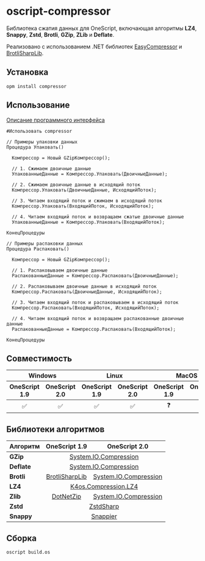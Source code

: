 # oscript-compressor

Библиотека сжатия данных для OneScript, включающая алгоритмы **LZ4**, **Snappy**, **Zstd**, **Brotli**, **GZip**, **ZLib** и **Deflate**. 

Реализовано с использованием .NET библиотек [EasyCompressor](https://github.com/mjebrahimi/EasyCompressor/) и [BrotliSharpLib](https://github.com/master131/BrotliSharpLib).

## Установка

```
opm install compressor
```

## Использование

[Описание программного интерфейса](docs/README.md)

``` bsl
#Использовать compressor

// Примеры упаковки данных
Процедура Упаковать()

  Компрессор = Новый GZipКомпрессор();

  // 1. Сжимаем двоичные данные
  УпакованныеДанные = Компрессор.Упаковать(ДвоичныеДанные);
  
  // 2. Сжимаем двоичные данные в исходящий поток
  Компрессор.Упаковать(ДвоичныеДанные, ИсходящийПоток);
  
  // 3. Читаем входящий поток и сжимаем в исходящий поток
  Компрессор.Упаковать(ВходящийПоток, ИсходящийПоток);
  
  // 4. Читаем входящий поток и возвращаем сжатые двоичные данные 
  УпакованныеДанные = Компрессор.Упаковать(ВходящийПоток);

КонецПроцедуры

// Примеры распаковки данных
Процедура Распаковать()

  Компрессор = Новый GZipКомпрессор();

  // 1. Распаковываем двоичные данные
  РаспакованныеДанные = Компрессор.Распаковать(ДвоичныеДанные);
  
  // 2. Распаковываем двоичные данные в исходящий поток
  Компрессор.Распаковать(ДвоичныеДанные, ИсходящийПоток);
  
  // 3. Читаем входящий поток и распаковываем в исходящий поток
  Компрессор.Распаковать(ВходящийПоток, ИсходящийПоток);
  
  // 4. Читаем входящий поток и возвращаем распакованные двоичные данные
  РаспакованныеДанные = Компрессор.Распаковать(ВходящийПоток);

КонецПроцедуры
```

## Совместимость

<table>
  <thead>
    <tr>
      <th colspan="2">Windows</th>
      <th colspan="2">Linux</th>
      <th colspan="2">MacOS</th>
    </tr>
    <tr>
      <th>OneScript 1.9</th>
      <th>OneScript 2.0</th>
      <th>OneScript 1.9</th>
      <th>OneScript 2.0</th>
      <th>OneScript 1.9</th>
      <th>OneScript 2.0</th>
    </tr>
  </thead>
  <tbody>
    <tr>
      <td align="center">✅</td>
      <td align="center">✅</td>
      <td align="center">✅</td>
      <td align="center">✅</td>
      <td align="center">❓</td>
      <td align="center">❓</td>
    </tr>
  </tbody>
</table>

## Библиотеки алгоритмов

<table>
  <thead>
    <tr>
      <th>Алгоритм</th>
      <th>OneScript 1.9</th>
      <th>OneScript 2.0</th>
    </tr>
  </thead>
  <tbody>
    <tr>
      <td><b>GZip</b></td>
      <td colspan="2" align="center"><a href="https://learn.microsoft.com/ru-ru/dotnet/api/system.io.compression" target="_blank">System.IO.Compression</a></td>
    </tr>
    <tr>
      <td><b>Deflate</b></td>
      <td colspan="2" align="center"><a href="https://learn.microsoft.com/ru-ru/dotnet/api/system.io.compression" target="_blank">System.IO.Compression</a></td>
    </tr>
    <tr>
      <td><b>Brotli</b></td>
      <td align="center"><a href="https://github.com/master131/BrotliSharpLib" target="_blank">BrotliSharpLib</a></td>
      <td align="center"><a href="https://learn.microsoft.com/ru-ru/dotnet/api/system.io.compression" target="_blank">System.IO.Compression</a></td>
    </tr>
    <tr>
      <td><b>LZ4</b></td>
      <td colspan="2" align="center"><a href="https://github.com/MiloszKrajewski/K4os.Compression.LZ4" target="_blank">K4os.Compression.LZ4</a></td>
    </tr>
    <tr>
      <td><b>Zlib</b></td>
      <td align="center"><a href="https://github.com/haf/DotNetZip.Semverd" target="_blank">DotNetZip</a></td>
      <td align="center"><a href="https://learn.microsoft.com/ru-ru/dotnet/api/system.io.compression" target="_blank">System.IO.Compression</a></td>
    </tr>
    <tr>
      <td><b>Zstd</b></td>
      <td colspan="2" align="center"><a href="https://github.com/oleg-st/ZstdSharp" target="_blank">ZstdSharp</a></td>
    </tr>
    <tr>
      <td><b>Snappy</b></td>
      <td colspan="2" align="center"><a href="https://github.com/brantburnett/Snappier" target="_blank">Snappier</a></td>
    </tr>
  </tbody>
</table>

## Сборка

```
oscript build.os
```
